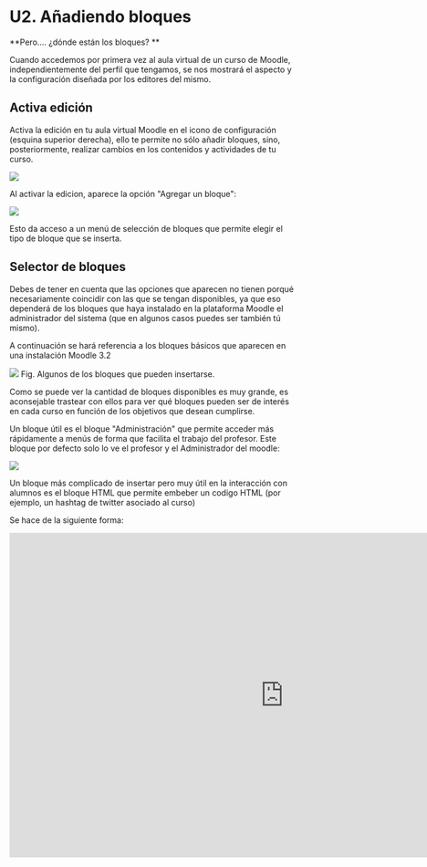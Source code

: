 
# U2. Añadiendo bloques

**Pero.... ¿dónde están los bloques? **

Cuando accedemos por primera vez al aula virtual de un curso de Moodle, independientemente del perfil que tengamos, se nos mostrará el aspecto y la configuración diseñada por los editores del mismo. 

## Activa edición

Activa la edición en tu aula virtual Moodle en el icono de configuración (esquina superior derecha), ello te permite no sólo añadir bloques, sino, posteriormente, realizar cambios en los contenidos y actividades de tu curso.

![](/assets/Selección_112.png)

Al activar la edicion, aparece la opción "Agregar un bloque":

![](/assets/Selección_113.png)

Esto da acceso a un menú de selección de bloques que permite elegir el tipo de bloque que se inserta.

## Selector de bloques

Debes de tener en cuenta que las opciones que aparecen no tienen porqué necesariamente coincidir con las que se tengan disponibles, ya que eso dependerá de los bloques que haya instalado en la plataforma Moodle el administrador del sistema (que en algunos casos puedes ser también tú mismo).

A continuación se hará referencia a los bloques básicos que aparecen en una instalación Moodle 3.2

![](/assets/Selección_114.png) 
Fig. Algunos de los bloques que pueden insertarse.
    
Como se puede ver la cantidad de bloques disponibles es muy grande, es aconsejable trastear con ellos para ver qué bloques pueden ser de interés en cada curso en función de los objetivos que desean cumplirse.

Un bloque útil es el bloque "Administración" que permite acceder más rápidamente a menús de forma que facilita el trabajo del profesor. Este bloque por defecto solo lo ve el profesor y el Administrador del moodle:

![](/assets/Selección_115.png)

Un bloque más complicado de insertar pero muy útil en la interacción con alumnos es el bloque HTML que permite embeber un codigo HTML (por ejemplo, un hashtag de twitter asociado al curso)

Se hace de la siguiente forma:

<iframe src="https://docs.google.com/presentation/d/e/2PACX-1vTpGSUxkTJi4o7y0nMljlQ0ua_C2pGTCjQ28C6KoOtoJhl_E027DbIkLpDv1hAW0-dsdBNYlJyQa9WB/embed?start=false&loop=false&delayms=3000" frameborder="0" width="960" height="569" allowfullscreen="true" mozallowfullscreen="true" webkitallowfullscreen="true"></iframe>


